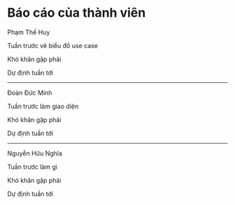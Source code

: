 # Báo cáo của thành viên

Phạm Thế Huy

Tuần trước vẽ biểu đồ use case

Khó khăn gặp phải

Dự định tuần tới

---

Đoàn Đức Minh

Tuần trước làm giao diện

Khó khăn gặp phải

Dự định tuần tới

---

Nguyễn Hữu Nghĩa

Tuần trước làm gì

Khó khăn gặp phải

Dự định tuần tới
